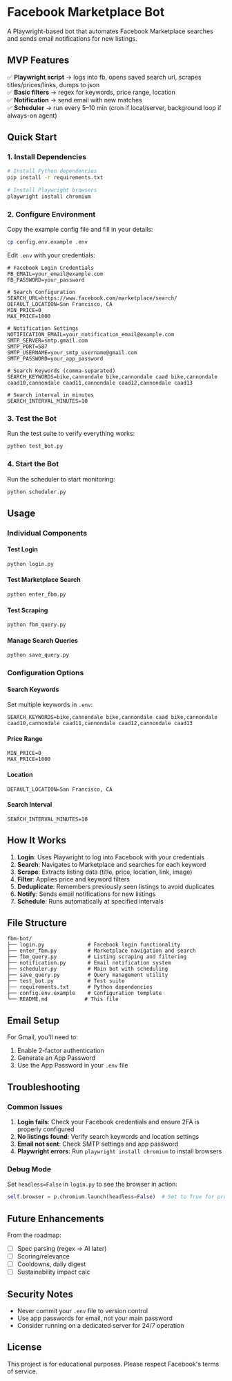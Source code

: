 # Facebook Marketplace Bot

A Playwright-based bot that automates Facebook Marketplace searches and sends email notifications for new listings.

## MVP Features

✅ **Playwright script** → logs into fb, opens saved search url, scrapes titles/prices/links, dumps to json  
✅ **Basic filters** → regex for keywords, price range, location  
✅ **Notification** → send email with new matches  
✅ **Scheduler** → run every 5–10 min (cron if local/server, background loop if always-on agent)  

## Quick Start

### 1. Install Dependencies

```bash
# Install Python dependencies
pip install -r requirements.txt

# Install Playwright browsers
playwright install chromium
```

### 2. Configure Environment

Copy the example config file and fill in your details:

```bash
cp config.env.example .env
```

Edit `.env` with your credentials:

```env
# Facebook Login Credentials
FB_EMAIL=your_email@example.com
FB_PASSWORD=your_password

# Search Configuration
SEARCH_URL=https://www.facebook.com/marketplace/search/
DEFAULT_LOCATION=San Francisco, CA
MIN_PRICE=0
MAX_PRICE=1000

# Notification Settings
NOTIFICATION_EMAIL=your_notification_email@example.com
SMTP_SERVER=smtp.gmail.com
SMTP_PORT=587
SMTP_USERNAME=your_smtp_username@gmail.com
SMTP_PASSWORD=your_app_password

# Search Keywords (comma-separated)
SEARCH_KEYWORDS=bike,cannondale bike,cannondale caad bike,cannondale caad10,cannondale caad11,cannondale caad12,cannondale caad13

# Search interval in minutes
SEARCH_INTERVAL_MINUTES=10
```

### 3. Test the Bot

Run the test suite to verify everything works:

```bash
python test_bot.py
```

### 4. Start the Bot

Run the scheduler to start monitoring:

```bash
python scheduler.py
```

## Usage

### Individual Components

#### Test Login
```bash
python login.py
```

#### Test Marketplace Search
```bash
python enter_fbm.py
```

#### Test Scraping
```bash
python fbm_query.py
```

#### Manage Search Queries
```bash
python save_query.py
```

### Configuration Options

#### Search Keywords
Set multiple keywords in `.env`:
```env
SEARCH_KEYWORDS=bike,cannondale bike,cannondale caad bike,cannondale caad10,cannondale caad11,cannondale caad12,cannondale caad13
```

#### Price Range
```env
MIN_PRICE=0
MAX_PRICE=1000
```

#### Location
```env
DEFAULT_LOCATION=San Francisco, CA
```

#### Search Interval
```env
SEARCH_INTERVAL_MINUTES=10
```

## How It Works

1. **Login**: Uses Playwright to log into Facebook with your credentials
2. **Search**: Navigates to Marketplace and searches for each keyword
3. **Scrape**: Extracts listing data (title, price, location, link, image)
4. **Filter**: Applies price and keyword filters
5. **Deduplicate**: Remembers previously seen listings to avoid duplicates
6. **Notify**: Sends email notifications for new listings
7. **Schedule**: Runs automatically at specified intervals

## File Structure

```
fbm-bot/
├── login.py              # Facebook login functionality
├── enter_fbm.py          # Marketplace navigation and search
├── fbm_query.py          # Listing scraping and filtering
├── notification.py       # Email notification system
├── scheduler.py          # Main bot with scheduling
├── save_query.py         # Query management utility
├── test_bot.py           # Test suite
├── requirements.txt      # Python dependencies
├── config.env.example    # Configuration template
└── README.md            # This file
```

## Email Setup

For Gmail, you'll need to:
1. Enable 2-factor authentication
2. Generate an App Password
3. Use the App Password in your `.env` file

## Troubleshooting

### Common Issues

1. **Login fails**: Check your Facebook credentials and ensure 2FA is properly configured
2. **No listings found**: Verify search keywords and location settings
3. **Email not sent**: Check SMTP settings and app password
4. **Playwright errors**: Run `playwright install chromium` to install browsers

### Debug Mode

Set `headless=False` in `login.py` to see the browser in action:

```python
self.browser = p.chromium.launch(headless=False)  # Set to True for production
```

## Future Enhancements

From the roadmap:
- [ ] Spec parsing (regex → AI later)
- [ ] Scoring/relevance
- [ ] Cooldowns, daily digest
- [ ] Sustainability impact calc

## Security Notes

- Never commit your `.env` file to version control
- Use app passwords for email, not your main password
- Consider running on a dedicated server for 24/7 operation

## License

This project is for educational purposes. Please respect Facebook's terms of service.



<!-- 
want playwright browser to open existing chrome profile (don't want to login each time bc fb would flag as bot)
but don't want to use existing chrome profile exactly bc might have race condition and/or corrupt this profile 

copy existing profile 
mac: 
cp -r ~/Library/Application\ Support/Google/Chrome/Default ~/Library/Application\ Support/Google/Chrome/playwright-fb

linux: 
cp -r ~/.config/google-chrome/Default ~/.config/google-chrome/playwright-fb

windows: 
Copy-Item "$env:LOCALAPPDATA\Google\Chrome\User Data\Default" "$env:LOCALAPPDATA\Google\Chrome\User Data\playwright-fb" -Recurse

now only need to login to playwright profile once 
 -->